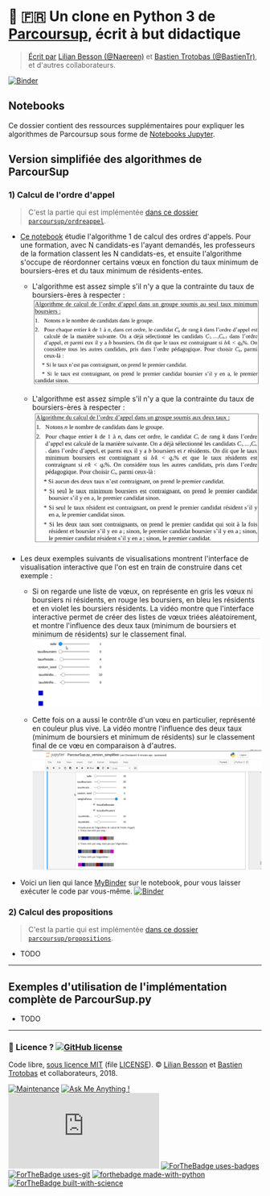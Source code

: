 # :baby: :fr: Un clone en Python 3 de [Parcoursup](http://www.parcoursup.fr/), écrit à but didactique
> [Écrit par](AUTHORS) [Lilian Besson (@Naereen)](https://github.com/Naereen) et [Bastien Trotobas (@BastienTr)](https://github.com/BastienTr), et d'autres collaborateurs.

[![Binder](https://mybinder.org/badge.svg)](https://mybinder.org/v2/gh/Naereen/ParcourSup.py/master?filepath=notebooks)

## Notebooks

Ce dossier contient des ressources supplémentaires pour expliquer les algorithmes de Parcoursup sous forme de [Notebooks Jupyter](https://jupyter.org/).

## Version simplifiée des algorithmes de ParcourSup

### 1) Calcul de l'ordre d'appel
> C'est la partie qui est implémentée [dans ce dossier `parcoursup/ordreappel`](../parcoursup/ordreappel/).

- [Ce notebook](ParcourSup.py_version_simplifiee.ipynb) étudie l'algorithme 1 de calcul des ordres d'appels. Pour une formation, avec N candidats-es l'ayant demandés, les professeurs de la formation classent les N candidats-es, et ensuite l'algorithme s'occupe de réordonner certains vœux en fonction du taux minimum de boursiers-ères et du taux minimum de résidents-entes.

  + L'algorithme est assez simple s'il n'y a que la contrainte du taux de boursiers-ères à respecter :
    ![](images/Algorithme_CalculOrdreAppelJusteTauxBoursiers.png)

  + L'algorithme est assez simple s'il n'y a que la contrainte du taux de boursiers-ères à respecter :
    ![](images/Algorithme_CalculOrdreAppel.png)

- Les deux exemples suivants de visualisations montrent l'interface de visualisation interactive que l'on est en train de construire dans cet exemple :

  + Si on regarde une liste de vœux, on représente en gris les vœux ni boursiers ni résidents, en rouge les boursiers, en bleu les résidents et en violet les boursiers résidents. La vidéo montre que l'interface interactive permet de créer des listes de vœux triées aléatoirement, et montre l'influence des deux taux (minimum de boursiers et minimum de résidents) sur le classement final.
    ![Visualisation_OrdreAppel_avec_couleurs](images/Visualisation_OrdreAppel_avec_couleurs.gif)

  + Cette fois on a aussi le contrôle d'un vœu en particulier, représenté en couleur plus vive. La vidéo montre l'influence des deux taux (minimum de boursiers et minimum de résidents) sur le classement final de ce vœu en comparaison à d'autres.
    ![Visualisation_OrdreAppel_focus_sur_un_voeu](images/Visualisation_OrdreAppel_focus_sur_un_voeu.gif)

- Voici un lien qui lance [MyBinder](https://mybinder.org/) sur le notebook, pour vous laisser exécuter le code par vous-même.
  [![Binder](https://mybinder.org/badge.svg)](https://mybinder.org/v2/gh/Naereen/ParcourSup.py/master?filepath=notebooks%2FParcourSup.py_version_simplifiee.ipynb)

### 2) Calcul des propositions
> C'est la partie qui est implémentée [dans ce dossier `parcoursup/propositions`](../parcoursup/propositions/).

- TODO

---

## Exemples d'utilisation de l'implémentation complète de ParcourSup.py

- TODO

---

### :scroll: Licence ? [![GitHub license](https://img.shields.io/github/license/Naereen/Parcoursup.py.svg)](https://github.com/Naereen/badges/blob/master/LICENSE)
Code libre, [sous licence MIT](https://lbesson.mit-license.org/) (file [LICENSE](LICENSE)).
© [Lilian Besson](https://GitHub.com/Naereen) et [Bastien Trotobas](https://github.com/BastienTr) et collaborateurs, 2018.

[![Maintenance](https://img.shields.io/badge/Maintained%3F-yes-green.svg)](https://GitHub.com/Naereen/Parcoursup.py/graphs/commit-activity)
[![Ask Me Anything !](https://img.shields.io/badge/Ask%20me-anything-1abc9c.svg)](https://GitHub.com/Naereen/ama)
[![Analytics](https://ga-beacon.appspot.com/UA-38514290-17/github.com/Naereen/Parcoursup.py/README.md?pixel)](https://GitHub.com/Naereen/Parcoursup.py/)
[![ForTheBadge uses-badges](http://ForTheBadge.com/images/badges/uses-badges.svg)](http://ForTheBadge.com)
[![ForTheBadge uses-git](http://ForTheBadge.com/images/badges/uses-git.svg)](https://GitHub.com/)
[![forthebadge made-with-python](http://ForTheBadge.com/images/badges/made-with-python.svg)](https://www.python.org/)
[![ForTheBadge built-with-science](http://ForTheBadge.com/images/badges/built-with-science.svg)](https://GitHub.com/Naereen/)
